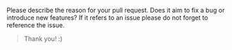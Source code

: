 Please describe the reason for your pull request. Does it aim to fix a bug or
introduce new features? If it refers to an issue please do not forget to 
reference the issue.

> Thank you! :)